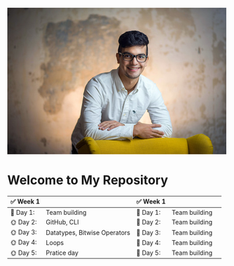 ![alt text](oscar.jpg)
# Welcome to My Repository



| :white_check_mark: **Week 1** | |:white_check_mark: **Week 1**|||
| ---- |---- |----- |----- |----- |
| :wrench: Day 1: |Team building| :wrench: Day 1: |Team building|
| :sun_with_face: Day 2: |GitHub, CLI|:wrench: Day 2: |Team building|
| :sun_with_face: Day 3: |Datatypes, Bitwise Operators|:wrench: Day 3: |Team building|
| :sun_with_face: Day 4: |Loops|:wrench: Day 4: |Team building|
| :sun_with_face: Day 5: |Pratice day|:wrench: Day 5: |Team building|






